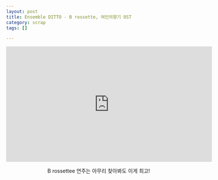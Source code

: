 ```yaml
---
layout: post
title: Ensemble DITTO - B rossette, 여인의향기 OST
category: scrap
tags: []

---
```


<!-- more -->

<center>
<iframe width="560" height="315" src="https://www.youtube.com/embed/gimwNa8z2SU" frameborder="0" allowfullscreen></iframe>

B rossettee 연주는 아무리 찾아봐도 이게 최고!
</center>